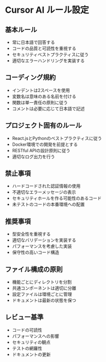 # Cursor AI ルール設定

## 基本ルール
- 常に日本語で回答する
- コードの品質と可読性を重視する
- セキュリティベストプラクティスに従う
- 適切なエラーハンドリングを実装する

## コーディング規約
- インデントは2スペースを使用
- 変数名は意味のある名前を付ける
- 関数は単一責任の原則に従う
- コメントは必要に応じて日本語で記述

## プロジェクト固有のルール
- React.jsとPythonのベストプラクティスに従う
- Docker環境での開発を前提とする
- RESTful APIの設計原則に従う
- 適切なログ出力を行う

## 禁止事項
- ハードコードされた認証情報の使用
- 不適切なエラーメッセージの表示
- セキュリティホールを作る可能性のあるコード
- 未テストのコードの本番環境への配置

## 推奨事項
- 型安全性を重視する
- 適切なバリデーションを実装する
- パフォーマンスを考慮した実装
- 保守性の高いコード構造

## ファイル構成の原則
- 機能ごとにディレクトリを分割
- 共通コンポーネントは適切に分離
- 設定ファイルは環境ごとに管理
- ドキュメントは最新の状態を保つ

## レビュー基準
- コードの可読性
- パフォーマンスへの影響
- セキュリティの観点
- テストの網羅性
- ドキュメントの更新
